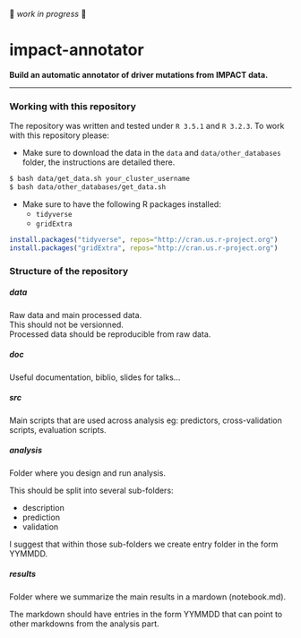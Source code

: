 :construction: *work in progress* :construction:

# impact-annotator

**Build an automatic annotator of driver mutations from IMPACT data.**

***

### Working with this repository
The repository was written and tested under `R 3.5.1` and `R 3.2.3`.
To work with this repository please:

* Make sure to download the data in the `data` and `data/other_databases` folder, the instructions are detailed there.
```bash
$ bash data/get_data.sh your_cluster_username
$ bash data/other_databases/get_data.sh
```
* Make sure to have the following R packages installed:
	* `tidyverse`
	* `gridExtra`
```R
install.packages("tidyverse", repos="http://cran.us.r-project.org")
install.packages("gridExtra", repos="http://cran.us.r-project.org")
```


### Structure of the repository

##### data
Raw data and main processed data.  
This should not be versionned.  
Processed data should be reproducible from raw data.

##### doc
Useful documentation, biblio, slides for talks...

##### src
Main scripts that are used across analysis eg: predictors, cross-validation scripts, evaluation scripts.

##### analysis
Folder where you design and run analysis.

This should be split into several sub-folders:
* description
* prediction
* validation

I suggest that within those sub-folders we create entry folder in the form YYMMDD.


##### results

Folder where we summarize the main results in a mardown (notebook.md).

The markdown should have entries in the form YYMMDD that can point to other markdowns from the analysis part.
